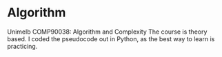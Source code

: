 # Algorithm
Unimelb COMP90038: Algorithm and Complexity 
The course is theory based. 
I coded the pseudocode out in Python, as the best way to learn is practicing.  
